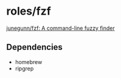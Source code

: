 # roles/fzf
[junegunn/fzf: A command-line fuzzy finder](https://github.com/junegunn/fzf)



## Dependencies
- homebrew
- ripgrep

